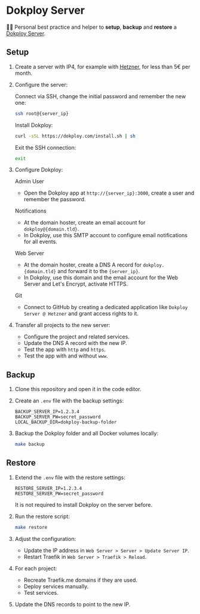 # Dokploy Server

👨‍💻 Personal best practice and helper to **setup**, **backup** and **restore** a [Dokploy Server](https://dokploy.com/).

## Setup

1. Create a server with IP4, for example with [Hetzner](https://console.hetzner.cloud/), for less than 5€ per month.

2. Configure the server:

    Connect via SSH, change the initial password and remember the new one:

    ```bash
    ssh root@{server_ip}
    ```

    Install Dokploy:

    ```bash
    curl -sSL https://dokploy.com/install.sh | sh
    ```

    Exit the SSH connection:

    ```bash
    exit
    ```

3. Configure Dokploy:

   Admin User

   - Open the Dokploy app at `http://{server_ip}:3000`, create a user and remember the password.

   Notifications

   - At the domain hoster, create an email account for `dokploy@{domain.tld}`.
   - In Dokploy, use this SMTP account to configure email notifications for all events.

   Web Server

   - At the domain hoster, create a DNS A record for `dokploy.{domain.tld}` and forward it to the `{server_ip}`.
   - In Dokploy, use this domain and the  email account for the Web Server and Let's Encrypt, activate HTTPS.

   Git

   - Connect to GitHub by creating a dedicated application like `Dokploy Server @ Hetzner` and grant access rights to it.

4. Transfer all projects to the new server:

   - Configure the project and related services.
   - Update the DNS A record with the new IP.
   - Test the app with `http` and `https`.
   - Test the app with and without `www`.

## Backup

1. Clone this repository and open it in the code editor.

2. Create an `.env` file with the backup settings:

    ```env
    BACKUP_SERVER_IP=1.2.3.4
    BACKUP_SERVER_PW=secret_password
    LOCAL_BACKUP_DIR=dokploy-backup-folder
    ````

3. Backup the Dokploy folder and all Docker volumes locally:

   ```bash
   make backup
   ```

## Restore

1. Extend the `.env` file with the restore settings:

    ```env
    RESTORE_SERVER_IP=1.2.3.4
    RESTORE_SERVER_PW=secret_password
    ````

    It is not required to install Dokploy on the server before.

2. Run the restore script:

    ```bash
    make restore
    ```

3. Adjust the configuration:

    - Update the IP address in `Web Server > Server > Update Server IP`.
    - Restart Traefik in `Web Server > Traefik > Reload`.

4. For each project:

    - Recreate Traefik.me domains if they are used.
    - Deploy services manually.
    - Test services.

5. Update the DNS records to point to the new IP.
